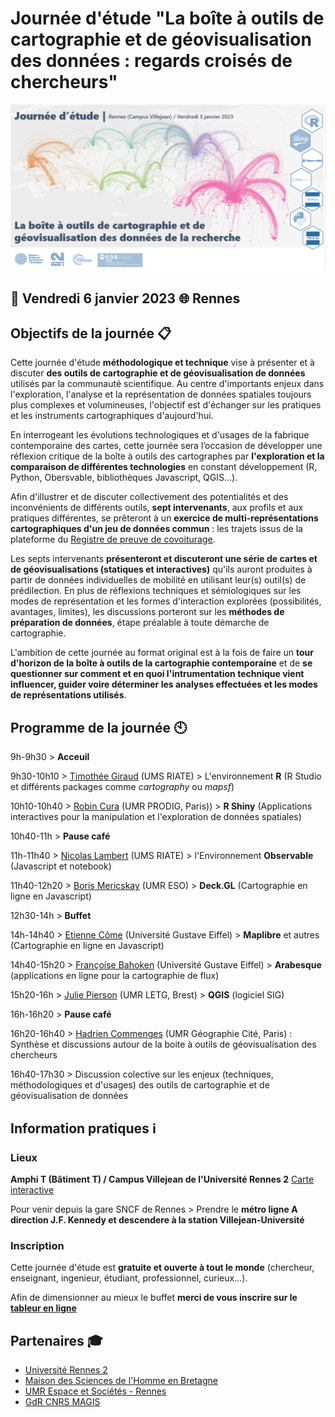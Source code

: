 # Journée d'étude "La boîte à outils de cartographie et de géovisualisation des données : regards croisés de chercheurs" 


![alt text](https://raw.githubusercontent.com/magisAR9/JEGeovizRennes/main/VisuelJE_FINAL.PNG)


## :calendar: **Vendredi 6 janvier 2023** :globe_with_meridians: **Rennes**

## Objectifs de la journée :clipboard:

Cette journée d'étude **méthodologique et technique** vise à présenter et à discuter **des outils de cartographie et de géovisualisation de données** utilisés par la communauté scientifique. Au centre d'importants enjeux dans l'exploration, l'analyse et la représentation de données spatiales toujours plus complexes et volumineuses, l'objectif est d'échanger sur les pratiques et les instruments cartographiques d'aujourd'hui. 

En interrogeant les évolutions technologiques et d'usages de la fabrique contemporaine des cartes, cette journée sera l’occasion de développer une réflexion critique de la boîte à outils des cartographes par **l'exploration et la comparaison de différentes technologies** en constant développement (R, Python, Obersvable, bibliothèques Javascript, QGIS...).

Afin d'illustrer et de discuter collectivement des potentialités et des inconvénients de différents outils, **sept intervenants**, aux profils et aux pratiques différentes, se prêteront à un **exercice de multi-représentations cartographiques d'un jeu de données commun** : les trajets issus de la plateforme du [Registre de preuve de covoiturage](https://covoiturage.beta.gouv.fr/). 

Les septs intervenants **présenteront et discuteront une série de cartes et de géovisualisations (statiques et interactives)** qu'ils auront produites à partir de données individuelles de mobilité en utilisant leur(s) outil(s) de prédilection. En plus de réflexions techniques et sémiologiques sur les modes de représentation et les formes d'interaction explorées (possibilités, avantages, limites), les discussions porteront sur les **méthodes de préparation de données**, étape préalable à toute démarche de cartographie.

L'ambition de cette journée au format original est à la fois de faire un **tour d'horizon de la boîte à outils de la cartographie contemporaine** et de **se questionner sur comment et en quoi l'intrumentation technique vient influencer, guider voire déterminer les analyses effectuées et les modes de représentations utilisés**.


## Programme de la journée :clock10:


9h-9h30 > **Acceuil**

9h30-10h10 > [Timothée Giraud](https://rgeomatic.hypotheses.org/) (UMS RIATE) > L'environnement **R** (R Studio et différents packages comme *cartography* ou *mapsf*)

10h10-10h40 > [Robin Cura](https://geographie-cites.cnrs.fr/membres/robin-cura/) (UMR PRODIG, Paris)) > **R Shiny** (Applications interactives pour la manipulation et l'exploration de données spatiales)

10h40-11h > **Pause café**

11h-11h40 > [Nicolas Lambert](https://neocarto.github.io/cv/index.html)  (UMS RIATE) > l'Environnement **Observable** (Javascript et notebook) 

11h40-12h20 > [Boris Mericskay](https://bmericskay.github.io/portfolio/index.html)  (UMR ESO) > **Deck.GL** (Cartographie en ligne en Javascript)

12h30-14h > **Buffet**

14h-14h40 > [Etienne Côme](https://www.comeetie.fr/)  (Université Gustave Eiffel) > **Maplibre** et autres (Cartographie en ligne en Javascript)

14h40-15h20 > [Françoise Bahoken](https://geoflowiz.hypotheses.org/)  (Université Gustave Eiffel) > **Arabesque** (applications en ligne pour la cartographie de flux)

15h20-16h > [Julie Pierson](https://www.cnrs.fr/fr/personne/julie-pierson)  (UMR LETG, Brest) > **QGIS** (logiciel SIG) 

16h-16h20 > **Pause café**

16h20-16h40 > [Hadrien Commenges](https://geographie-cites.cnrs.fr/membres/hadrien-commenges/)  (UMR Géographie Cité, Paris) : Synthèse et discussions autour de la boite à outils de géovisualisation des chercheurs

16h40-17h30 > Discussion colective sur les enjeux (techniques, méthodologiques et d'usages) des outils de cartographie et de géovisualisation de données



## Information pratiques ℹ️

### Lieux 

**Amphi T (Bâtiment T) / Campus Villejean de l'Université Rennes 2** [Carte interactive](http://umap.openstreetmap.fr/fr/map/je-geoviz-rennes_828286)

Pour venir depuis la gare SNCF de Rennes > Prendre le **métro ligne A direction J.F. Kennedy et descendere à la station Villejean-Université**

### Inscription

Cette journée d'étude est **gratuite et ouverte à tout le monde** (chercheur, enseignant, ingenieur, étudiant, professionnel, curieux...). 

Afin de dimensionner au mieux le buffet **merci de vous inscrire sur le [tableur en ligne](https://lite.framacalc.org/xk9l7y96xx-9xed)**

## Partenaires :mortar_board:

* [Université Rennes 2](https://www.univ-rennes2.fr/)
* [Maison des Sciences de l'Homme en Bretagne](https://www.mshb.fr/)
* [UMR Espace et Sociétés - Rennes](http://eso.cnrs.fr/eso.cnrs.fr/fr/index.html)
* [GdR CNRS MAGIS](http://gdr-magis.imag.fr/renouvellement-du-gdr-magis/)

